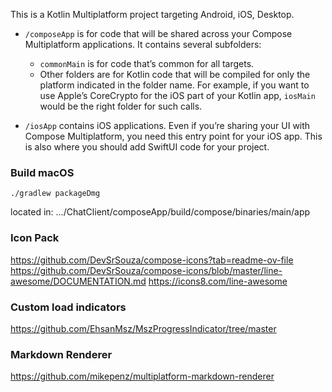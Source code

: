 This is a Kotlin Multiplatform project targeting Android, iOS, Desktop.

* `/composeApp` is for code that will be shared across your Compose Multiplatform applications.
  It contains several subfolders:
  - `commonMain` is for code that’s common for all targets.
  - Other folders are for Kotlin code that will be compiled for only the platform indicated in the folder name.
    For example, if you want to use Apple’s CoreCrypto for the iOS part of your Kotlin app,
    `iosMain` would be the right folder for such calls.

* `/iosApp` contains iOS applications. Even if you’re sharing your UI with Compose Multiplatform, 
  you need this entry point for your iOS app. This is also where you should add SwiftUI code for your project.


### Build macOS

```
./gradlew packageDmg
```
located in: .../ChatClient/composeApp/build/compose/binaries/main/app


### Icon Pack
https://github.com/DevSrSouza/compose-icons?tab=readme-ov-file
https://github.com/DevSrSouza/compose-icons/blob/master/line-awesome/DOCUMENTATION.md
https://icons8.com/line-awesome

### Custom load indicators
https://github.com/EhsanMsz/MszProgressIndicator/tree/master

### Markdown Renderer
https://github.com/mikepenz/multiplatform-markdown-renderer


